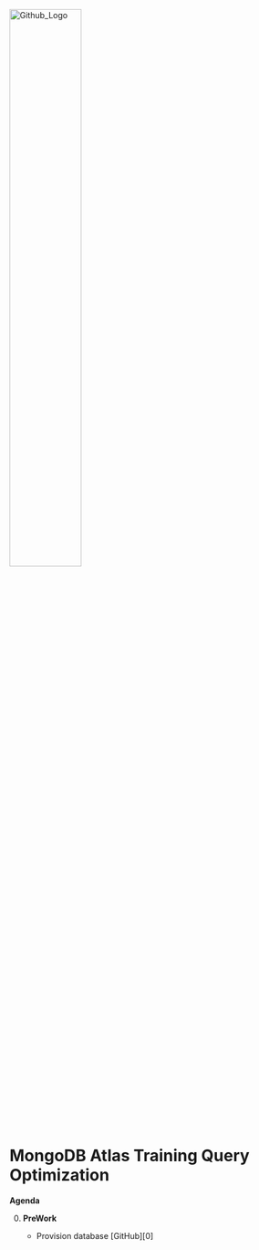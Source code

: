 <img src="https://companieslogo.com/img/orig/MDB_BIG-ad812c6c.png?t=1648915248" width="50%" title="Github_Logo"/> <br>


# MongoDB Atlas Training Query Optimization

**Agenda**

0. **PreWork**

   - Provision database [GitHub][0]
